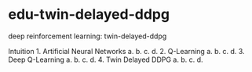 # edu-twin-delayed-ddpg
deep reinforcement learning: twin-delayed-ddpg

Intuition
    1. Artificial Neural Networks
      a.
      b.
      c.
      d.
    2. Q-Learning
      a.
      b.
      c.
      d.
    3. Deep Q-Learning
      a.
      b.
      c.
      d.
    4. Twin Delayed DDPG
      a.
      b.
      c.
      d.
